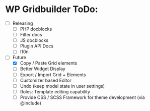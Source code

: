 WP Gridbuilder ToDo:
====================
 - [ ] Releasing
	- [ ] PHP docblocks
	- [ ] Filter docs
	- [ ] JS docblocks
	- [ ] Plugin API Docs
	- [ ] l10n
 - [ ] Future
	- [x] Copy / Paste Grid elements
	- [ ] Better Widget Display
	- [ ] Export / Import Grid + Elements
	- [ ] Customizer based Editor
	- [ ] Undo (keep model state in user settings)
	- [ ] Roles: Template editing capability
	- [ ] Provide CSS / SCSS Framework for theme development (via @include)
